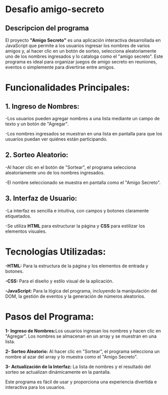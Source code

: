 <h1>Desafio amigo-secreto</h1>

<h2>Descripcion del programa</h2>

<p>El proyecto <strong>"Amigo Secreto"</strong> es una aplicación interactiva desarrollada en JavaScript que permite a los usuarios ingresar los nombres de varios amigos y, al hacer clic en un botón de sorteo, selecciona aleatoriamente uno de los nombres ingresados y lo cataloga como el "amigo secreto". Este programa es ideal para organizar juegos de amigo secreto en reuniones, eventos o simplemente para divertirse entre amigos.</p>

<h1>Funcionalidades Principales:</h1>

<h2>1. Ingreso de Nombres:</h2>

<p>-Los usuarios pueden agregar nombres a una lista mediante un campo de texto y un botón de "Agregar".

-Los nombres ingresados se muestran en una lista en pantalla para que los usuarios puedan ver quiénes están participando.</p>

<h2>2. Sorteo Aleatorio:</h2>

<p>-Al hacer clic en el botón de "Sortear", el programa selecciona aleatoriamente uno de los nombres ingresados.

-El nombre seleccionado se muestra en pantalla como el "Amigo Secreto".</p>

<h2>3. Interfaz de Usuario:</h2>

<p>-La interfaz es sencilla e intuitiva, con campos y botones claramente etiquetados.

-Se utiliza <strong>HTML</strong> para estructurar la página y <strong>CSS</strong> para estilizar los elementos visuales.</p>

<h1>Tecnologías Utilizadas:</h1>

<P><strong>-HTML:</strong> Para la estructura de la página y los elementos de entrada y botones.

<strong>-CSS:</strong> Para el diseño y estilo visual de la aplicación.

<strong>-JavaScript:</strong> Para la lógica del programa, incluyendo la manipulación del DOM, la gestión de eventos y la generación de números aleatorios.</P>

<h1>Pasos del Programa:</h1>

<p><strong>1- Ingreso de Nombres:</strong>Los usuarios ingresan los nombres y hacen clic en "Agregar". Los nombres se almacenan en un array y se muestran en una lista.

<strong>2- Sorteo Aleatorio:</strong> Al hacer clic en "Sortear", el programa selecciona un nombre al azar del array y lo muestra como el "Amigo Secreto".

<strong>3- Actualización de la Interfaz:</strong> La lista de nombres y el resultado del sorteo se actualizan dinámicamente en la pantalla.</p>

<p>Este programa es fácil de usar y proporciona una experiencia divertida e interactiva para los usuarios.</p>



